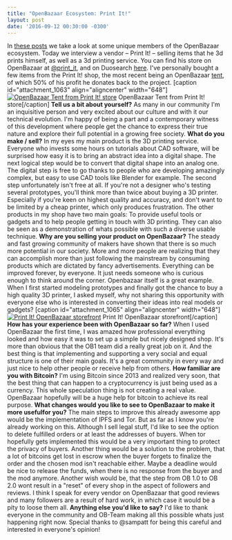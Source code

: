 ```yaml
---
title: "OpenBazaar Ecosystem: Print It!" 
layout: post
date: '2016-09-12 00:30:00 -0300'
---
```

        
In [these posts](Screenshot-from-2016-09-12-11-01-56.png) we take a look at some unique members of the OpenBazaar ecosystem. Today we interview a vendor – Print It! – selling items that he 3d prints himself, as well as a 3d printing service. You can find his store on OpenBazaar at [@print_it](ob://@print_it/about), and on Duosearch [here](Screenshot-from-2016-09-12-11-01-56.png). I've personally bought a few items from the Print It! shop, the most recent being an OpenBazaar [tent](Screenshot-from-2016-09-12-11-01-56.png/listing/c4d46b13ee2c2e4220b00a62d52bdb2e8940ca95), of which 50% of his profit he donates back to the project. \[caption id="attachment_1063" align="aligncenter" width="648"\][![OpenBazaar Tent from Print It! store](Screenshot-from-2016-09-12-11-01-56.png)](Screenshot-from-2016-09-12-11-01-56.png) OpenBazaar Tent from Print It! store\[/caption\] **Tell us a bit about yourself?** As many in our community I'm an inquisitive person and very excited about our culture and with it our technical evolution. I'm happy of being a part and a contemporary witness of this development where people get the chance to express their true nature and explore their full potential in a growing free society. **What do you make / sell?** In my eyes my main product is the 3D printing service. Everyone who invests some hours on tutorials about CAD software, will be surprised how easy it is to bring an abstract idea into a digital shape. The next logical step would be to convert that digital shape into an analog one. The digital step is free to go thanks to people who are developing amazingly complex, but easy to use CAD tools like Blender for example. The second step unfortunately isn't free at all. If you're not a designer who's testing several prototypes, you'll think more than twice about buying a 3D printer. Especially if you're keen on highest quality and accuracy, and don't want to be limited by a cheap printer, which only produces frustration. The other products in my shop have two main goals: To provide useful tools or gadgets and to help people getting in touch with 3D printing. They can also be seen as a demonstration of whats possible with such a diverse usable technique. **Why are you selling your product on OpenBazaar?** The steady and fast growing community of makers have shown that there is so much more potential in our society. More and more people are realizing that they can accomplish more than just following the mainstream by consuming products which are dictated by fancy advertisements. Everything can be improved forever, by everyone. It just needs someone who is curious enough to think around the corner. Openbazaar itself is a great example. When I first started modeling prototypes and finally got the chance to buy a high quality 3D printer, I asked myself, why not sharing this opportunity with everyone else who is interested in converting their ideas into real models or gadgets? \[caption id="attachment_1065" align="aligncenter" width="648"\][![Print It! OpenBazaar storefront](Screenshot-from-2016-09-12-11-01-56.png)](Screenshot-from-2016-09-12-11-01-56.png) Print It! OpenBazaar storefront\[/caption\] **How has your experience been with OpenBazaar so far?** When I used OpenBazaar the first time, I was amazed how professional everything looked and how easy it was to set up a simple but nicely designed shop. It's more than obvious that the OB1 team did a really great job on it. And the best thing is that implementing and supporting a very social and equal structure is one of their main goals. It's a great community in every way and just nice to help other people or receive help from others. **How familiar are you with Bitcoin?** I'm using Bitcoin since 2013 and realized very soon, that the best thing that can happen to a cryptocurrency is just being used as a currency. This whole speculation thing is not creating a real value. OpenBazaar hopefully will be a huge help for bitcoin to achieve its real purpose. **What changes would you like to see to OpenBazaar to make it more usefulfor you?** The main steps to improve this already awesome app would be the implementation of IPFS and Tor. But as far as I know you're already working on this. Although I sell legal stuff, I'd like to see the option to delete fulfilled orders or at least the addresses of buyers. When tor hopefully gets implemented this would be a very important thing to protect the privacy of buyers. Another thing would be a solution to the problem, that a lot of bitcoins get lost in escrow when the buyer forgets to finalize the order and the chosen mod isn't reachable either. Maybe a deadline would be nice to release the funds, when there is no response from the buyer and the mod anymore. Another wish would be, that the step from OB 1.0 to OB 2.0 wont result in a "reset" of every shop in the aspect of followers and reviews. I think I speak for every vendor on OpenBazaar that good reviews and many followers are a result of hard work, in which case it would be a pity to loose them all. **Anything else you'd like to say?** I'd like to thank everyone in the community and OB-Team making all this possible whats just happening right now. Special thanks to @sampatt for being this careful and interested in everyone's opinion!